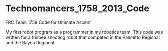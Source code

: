 Technomancers_1758_2013_Code
============================

FRC Team 1758 Code for Ultimate Ascent

My first robot program as a programmer in my robotics team. This code was written for a frisbee shooting robot that
competed in the Palmetto Regional and the Bayou Regional.
